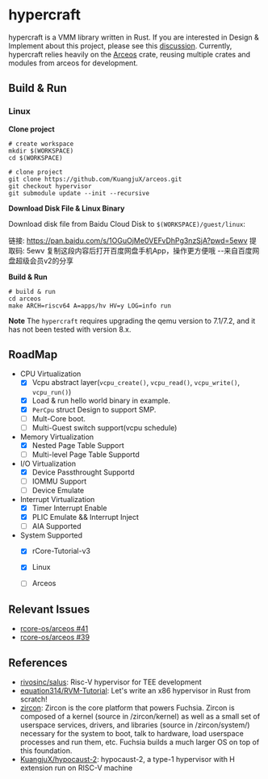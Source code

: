 # hypercraft
hypercraft is a VMM library written in Rust. If you are interested in Design & Implement about this project, please see this [discussion](https://github.com/orgs/rcore-os/discussions/13). Currently, hypercraft relies heavily on the [Arceos](https://github.com/rcore-os/arceos) crate, reusing multiple crates and modules from arceos for development.

## Build & Run

### Linux
**Clone project**
```
# create workspace
mkdir $(WORKSPACE)
cd $(WORKSPACE)

# clone project
git clone https://github.com/KuangjuX/arceos.git
git checkout hypervisor
git submodule update --init --recursive
```

**Download Disk File & Linux Binary**  

Download disk file from Baidu Cloud Disk to `$(WORKSPACE)/guest/linux`:

链接: https://pan.baidu.com/s/1OGuOjMe0VEFvDhPg3nzSjA?pwd=5ewv 提取码: 5ewv 复制这段内容后打开百度网盘手机App，操作更方便哦 
--来自百度网盘超级会员v2的分享

**Build & Run**
```
# build & run
cd arceos
make ARCH=riscv64 A=apps/hv HV=y LOG=info run
```

**Note**
The `hypercraft` requires upgrading the qemu version to 7.1/7.2, and it has not been tested with version 8.x.

## RoadMap
- CPU Virtualization
    - [x] Vcpu abstract layer(`vcpu_create()`, `vcpu_read()`, `vcpu_write()`, `vcpu_run()`)
    - [x] Load & run hello world binary in example.
    - [x] `PerCpu` struct Design to support SMP.
    - [ ] Mult-Core boot.
    - [ ] Multi-Guest switch support(vcpu schedule)
- Memory Virtualization
    - [x] Nested Page Table Support
    - [ ] Multi-level Page Table Supportd
- I/O Virtualization
    - [x] Device Passthrought Supportd
    - [ ] IOMMU Support
    - [ ] Device Emulate
- Interrupt Virtualization
    - [x] Timer Interrupt Enable
    - [x] PLIC Emulate && Interrupt Inject
    - [ ] AIA Supported
- System Supported
    - [x] rCore-Tutorial-v3
    - [x] Linux
    - [ ] Arceos


## Relevant Issues

- [rcore-os/arceos #41](https://github.com/rcore-os/arceos/issues/41)
- [rcore-os/arceos #39](https://github.com/rcore-os/arceos/issues/39)

## References
- [rivosinc/salus](https://github.com/rivosinc/salus): Risc-V hypervisor for TEE development
- [equation314/RVM-Tutorial](https://github.com/equation314/RVM-Tutorial): Let's write an x86 hypervisor in Rust from scratch!
- [zircon](https://fuchsia.dev/fuchsia-src/concepts/kernel): Zircon is the core platform that powers Fuchsia. Zircon is composed of a kernel (source in /zircon/kernel) as well as a small set of userspace services, drivers, and libraries (source in /zircon/system/) necessary for the system to boot, talk to hardware, load userspace processes and run them, etc. Fuchsia builds a much larger OS on top of this foundation.
- [KuangjuX/hypocaust-2](https://github.com/KuangjuX/hypocaust-2): hypocaust-2, a type-1 hypervisor with H extension run on RISC-V machine

